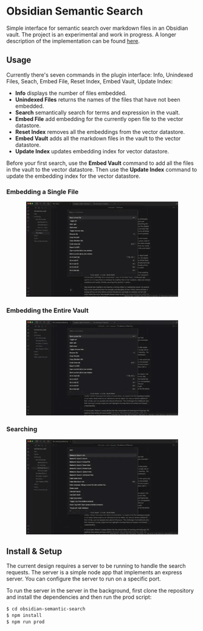 # Obsidian Semantic Search

Simple interface for semantic search over markdown files in an Obsidian vault. The project is an experimental and work in progress. A longer description of the implementation can be found [here]().

## Usage

Currently there's seven commands in the plugin interface: Info, Unindexed Files, Seach, Embed File, Reset Index, Embed Vault, Update Index:
- **Info** displays the number of files embedded.
- **Unindexed Files** returns the names of the files that have not been embedded.
- **Search** semantically search for terms and expression in the vualt.
- **Embed File** add embedding for the currently open file to the vector datastore.
- **Reset Index** removes all the embeddings from the vector datastore.
- **Embed Vault** adds all the markdown files in the vault to the vector datastore.
- **Update Index** updates embedding index for vector datastore.

Before your first search, use the **Embed Vault** command to add all the files in the vault to the vector datastore. Then use the **Update Index** command to update the embedding index for the vector datastore.

### Embedding a Single File

<p align="center">
  <img src="./docs/embed_file.gif" width="400">
</p>

### Embedding the Entire Vault

<p align="center">
  <img src="./docs/embed_vault.gif" width="400">
</p>

### Searching

<p align="center">
  <img src="./docs/search.gif" width="400">
</p>

## Install & Setup

The current design requires a server to be running to handle the search requests. The server is a simple node app that implements an express server. You can configure the server to run on a specific port.

To run the server in the server in the background, first clone the repository and install the dependencies and then run the prod script:

```bash
$ cd obsidian-semantic-search
$ npm install
$ npm run prod
```
